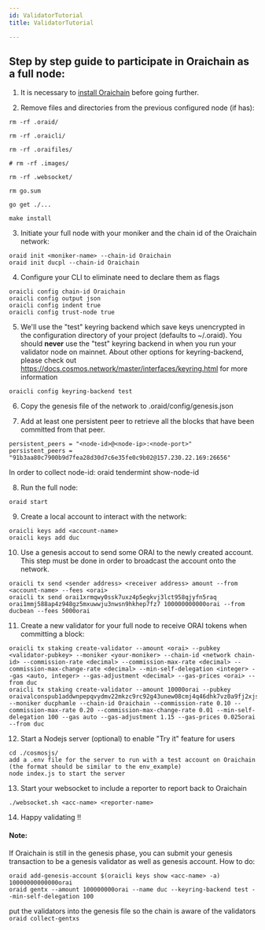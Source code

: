 ```yaml
---
id: ValidatorTutorial
title: ValidatorTutorial

---
```


## Step by step guide to participate in Oraichain as a full node:


1. It is necessary to [install Oraichain](http://docs.orai.io/docs/developers/oraichainInstallation) before going further.

2. Remove files and directories from the previous configured node (if has):

```
rm -rf .oraid/

rm -rf .oraicli/

rm -rf .oraifiles/

# rm -rf .images/

rm -rf .websocket/

rm go.sum

go get ./...

make install

```

3. Initiate your full node with your moniker and the chain id of the Oraichain network:

```
oraid init <moniker-name> --chain-id Oraichain
oraid init ducpl --chain-id Oraichain
```

4. Configure your CLI to eliminate need to declare them as flags
```
oraicli config chain-id Oraichain
oraicli config output json
oraicli config indent true
oraicli config trust-node true
```

5.  We'll use the "test" keyring backend which save keys unencrypted in the configuration directory of your project (defaults to ~/.oraid). You should **never** use the "test" keyring backend in when you run your validator node on mainnet. About other options for keyring-backend, please check out https://docs.cosmos.network/master/interfaces/keyring.html for more information
```
oraicli config keyring-backend test
```

6. Copy the genesis file of the network to .oraid/config/genesis.json

7. Add at least one persistent peer to retrieve all the blocks that have been committed from that peer.

```
persistent_peers = "<node-id>@<node-ip>:<node-port>"
persistent_peers = "91b3aa80c7900b9d7fea28d30d7c6e35fe0c9b02@157.230.22.169:26656"
```
In order to collect node-id: oraid tendermint show-node-id

8. Run the full node:

```
oraid start
```

9. Create a local account to interact with the network:

```
oraicli keys add <account-name>
oraicli keys add duc
```

10. Use a genesis accout to send some ORAI to the newly created account. This step must be done in order to broadcast the account onto the network.

```
oraicli tx send <sender address> <receiver address> amount --from <account-name> --fees <orai>
oraicli tx send orai1xrmqwy0ssk7uxz4p5egkvj3lct958qjyfn5raq orai1mmj588ap4z948gz5mxuwwju3nwsn9hkhep7fz7 100000000000orai --from ducbean --fees 5000orai
```

11. Create a new validator for your full node to receive ORAI tokens when committing a block:

```
oraicli tx staking create-validator --amount <orai> --pubkey <validator-pubkey> --moniker <your-moniker> --chain-id <network chain-id> --commission-rate <decimal> --commission-max-rate <decimal> --commission-max-change-rate <decimal> --min-self-delegation <integer> --gas <auto, integer> --gas-adjustment <decimal> --gas-prices <orai> --from duc
oraicli tx staking create-validator --amount 10000orai --pubkey oraivalconspub1addwnpepqvydmv22mkzc9rc92g43unew08cmj4q46dhk7vz0a9fj2xjsjn2lvqj0dfr --moniker ducphamle --chain-id Oraichain --commission-rate 0.10 --commission-max-rate 0.20 --commission-max-change-rate 0.01 --min-self-delegation 100 --gas auto --gas-adjustment 1.15 --gas-prices 0.025orai --from duc
```

12. Start a Nodejs server (optional) to enable "Try it" feature for users
```
cd ./cosmosjs/
add a .env file for the server to run with a test account on Oraichain (the format should be similar to the env_example)
node index.js to start the server
```

13. Start your websocket to include a reporter to report back to Oraichain
```
./websocket.sh <acc-name> <reporter-name>
```
14. Happy validating !!

#### Note:

If Oraichain is still in the genesis phase, you can submit your genesis transaction to be a genesis validator as well as genesis account. How to do:

```
oraid add-genesis-account $(oraicli keys show <acc-name> -a) 10000000000000orai
oraid gentx --amount 100000000orai --name duc --keyring-backend test --min-self-delegation 100
```

put the validators into the genesis file so the chain is aware of the validators
`oraid collect-gentxs`